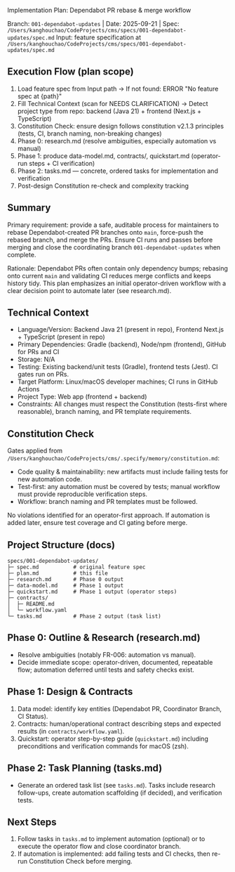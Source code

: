 Implementation Plan: Dependabot PR rebase & merge workflow

Branch: `001-dependabot-updates` | Date: 2025-09-21 | Spec: `/Users/kanghouchao/CodeProjects/cms/specs/001-dependabot-updates/spec.md`
Input: feature specification at `/Users/kanghouchao/CodeProjects/cms/specs/001-dependabot-updates/spec.md`

## Execution Flow (plan scope)
1. Load feature spec from Input path
   → If not found: ERROR "No feature spec at {path}"
2. Fill Technical Context (scan for NEEDS CLARIFICATION)
   → Detect project type from repo: backend (Java 21) + frontend (Next.js + TypeScript)
3. Constitution Check: ensure design follows constitution v2.1.3 principles (tests, CI, branch naming, non-breaking changes)
4. Phase 0: research.md (resolve ambiguities, especially automation vs manual)
5. Phase 1: produce data-model.md, contracts/, quickstart.md (operator-run steps + CI verification)
6. Phase 2: tasks.md — concrete, ordered tasks for implementation and verification
7. Post-design Constitution re-check and complexity tracking

## Summary
Primary requirement: provide a safe, auditable process for maintainers to rebase Dependabot-created PR branches onto `main`, force-push the rebased branch, and merge the PRs. Ensure CI runs and passes before merging and close the coordinating branch `001-dependabot-updates` when complete.

Rationale: Dependabot PRs often contain only dependency bumps; rebasing onto current `main` and validating CI reduces merge conflicts and keeps history tidy. This plan emphasizes an initial operator-driven workflow with a clear decision point to automate later (see research.md).

## Technical Context
- Language/Version: Backend Java 21 (present in repo), Frontend Next.js + TypeScript (present in repo)
- Primary Dependencies: Gradle (backend), Node/npm (frontend), GitHub for PRs and CI
- Storage: N/A
- Testing: Existing backend/unit tests (Gradle), frontend tests (Jest). CI gates run on PRs.
- Target Platform: Linux/macOS developer machines; CI runs in GitHub Actions
- Project Type: Web app (frontend + backend)
- Constraints: All changes must respect the Constitution (tests-first where reasonable), branch naming, and PR template requirements.

## Constitution Check
Gates applied from `/Users/kanghouchao/CodeProjects/cms/.specify/memory/constitution.md`:
- Code quality & maintainability: new artifacts must include failing tests for new automation code.
- Test-first: any automation must be covered by tests; manual workflow must provide reproducible verification steps.
- Workflow: branch naming and PR templates must be followed.

No violations identified for an operator-first approach. If automation is added later, ensure test coverage and CI gating before merge.

## Project Structure (docs)
```
specs/001-dependabot-updates/
├─ spec.md           # original feature spec
├─ plan.md           # this file
├─ research.md       # Phase 0 output
├─ data-model.md     # Phase 1 output
├─ quickstart.md     # Phase 1 output (operator steps)
├─ contracts/
│  ├─ README.md
│  └─ workflow.yaml
└─ tasks.md          # Phase 2 output (task list)
```

## Phase 0: Outline & Research (research.md)
- Resolve ambiguities (notably FR-006: automation vs manual).
- Decide immediate scope: operator-driven, documented, repeatable flow; automation deferred until tests and safety checks exist.

## Phase 1: Design & Contracts
1. Data model: identify key entities (Dependabot PR, Coordinator Branch, CI Status).
2. Contracts: human/operational contract describing steps and expected results (in `contracts/workflow.yaml`).
3. Quickstart: operator step-by-step guide (`quickstart.md`) including preconditions and verification commands for macOS (zsh).

## Phase 2: Task Planning (tasks.md)
- Generate an ordered task list (see `tasks.md`). Tasks include research follow-ups, create automation scaffolding (if decided), and verification tests.

## Next Steps
1. Follow tasks in `tasks.md` to implement automation (optional) or to execute the operator flow and close coordinator branch.
2. If automation is implemented: add failing tests and CI checks, then re-run Constitution Check before merging.
